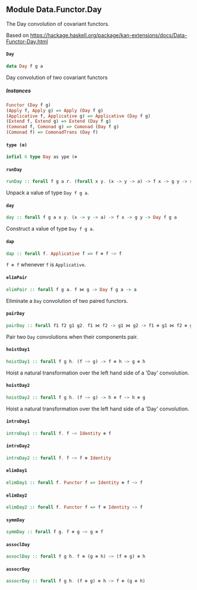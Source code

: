 ## Module Data.Functor.Day

The Day convolution of covariant functors.

Based on <https://hackage.haskell.org/package/kan-extensions/docs/Data-Functor-Day.html>

#### `Day`

``` purescript
data Day f g a
```

Day convolution of two covariant functors

##### Instances
``` purescript
Functor (Day f g)
(Apply f, Apply g) => Apply (Day f g)
(Applicative f, Applicative g) => Applicative (Day f g)
(Extend f, Extend g) => Extend (Day f g)
(Comonad f, Comonad g) => Comonad (Day f g)
(Comonad f) => ComonadTrans (Day f)
```

#### `type (⊗)`

``` purescript
infixl 6 type Day as ype (⊗
```

#### `runDay`

``` purescript
runDay :: forall f g a r. (forall x y. (x -> y -> a) -> f x -> g y -> r) -> Day f g a -> r
```

Unpack a value of type `Day f g a`.

#### `day`

``` purescript
day :: forall f g a x y. (x -> y -> a) -> f x -> g y -> Day f g a
```

Construct a value of type `Day f g a`.

#### `dap`

``` purescript
dap :: forall f. Applicative f => f ⊗ f ~> f
```

`f ⊗ f` whenever `f` is `Applicative`.

#### `elimPair`

``` purescript
elimPair :: forall f g a. f ⋈ g -> Day f g a -> a
```

Eliminate a `Day` convolution of two paired functors.

#### `pairDay`

``` purescript
pairDay :: forall f1 f2 g1 g2. f1 ⋈ f2 -> g1 ⋈ g2 -> f1 ⊗ g1 ⋈ f2 ⊗ g2
```

Pair two `Day` convolutions when their components pair.

#### `hoistDay1`

``` purescript
hoistDay1 :: forall f g h. (f ~> g) -> f ⊗ h ~> g ⊗ h
```

Hoist a natural transformation over the left hand side of a 'Day' convolution.

#### `hoistDay2`

``` purescript
hoistDay2 :: forall f g h. (f ~> g) -> h ⊗ f ~> h ⊗ g
```

Hoist a natural transformation over the left hand side of a 'Day' convolution.

#### `introDay1`

``` purescript
introDay1 :: forall f. f ~> Identity ⊗ f
```

#### `introDay2`

``` purescript
introDay2 :: forall f. f ~> f ⊗ Identity
```

#### `elimDay1`

``` purescript
elimDay1 :: forall f. Functor f => Identity ⊗ f ~> f
```

#### `elimDay2`

``` purescript
elimDay2 :: forall f. Functor f => f ⊗ Identity ~> f
```

#### `symmDay`

``` purescript
symmDay :: forall f g. f ⊗ g ~> g ⊗ f
```

#### `assoclDay`

``` purescript
assoclDay :: forall f g h. f ⊗ (g ⊗ h) ~> (f ⊗ g) ⊗ h
```

#### `assocrDay`

``` purescript
assocrDay :: forall f g h. (f ⊗ g) ⊗ h ~> f ⊗ (g ⊗ h)
```


